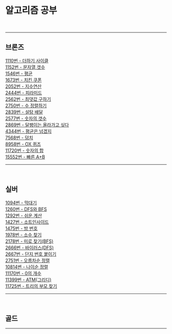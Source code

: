 <h1>알고리즘 공부</h1>
<br>

<hr>
<h2>브론즈</h2>

[1110번 - 더하기 사이클](https://github.com/Cms4187/Algorithm/blob/main/BackJoon/Bronze/Number_Cycle.py)</br>
[1152번 - 문자열 갯수](https://github.com/Cms4187/Algorithm/blob/main/BackJoon/Bronze/Str_Count.py)</br>
[1546번 - 평균](https://github.com/Cms4187/Algorithm/blob/main/BackJoon/Bronze/Average.py)</br>
[1673번 - 치킨 쿠폰](https://github.com/Cms4187/Algorithm/blob/main/BackJoon/Bronze/Chicken_Coupon.py)</br>
[2052번 - 지수연산](https://github.com/Cms4187/Algorithm/blob/main/BackJoon/Bronze/Number_Cal.py)</br>
[2444번 - 피라미드](https://github.com/Cms4187/Algorithm/blob/main/BackJoon/Bronze/Pyramid.py)</br>
[2562번 - 최댓값 구하기](https://github.com/Cms4187/Algorithm/blob/main/BackJoon/Bronze/Max_Number.py)</br>
[2750번 - 수 정렬하기](https://github.com/Cms4187/Algorithm/blob/main/BackJoon/Bronze/Number_Sort.py)</br>
[2839번 - 설탕 배달](https://github.com/Cms4187/Algorithm/blob/main/BackJoon/Bronze/Sugar.py)</br>
[2577번 - 숫자의 갯수](https://github.com/Cms4187/Algorithm/blob/main/BackJoon/Bronze/Number_Count.py)</br>
[2869번 - 달팽이는 올라가고 싶다](https://github.com/Cms4187/Algorithm/blob/main/BackJoon/Bronze/Up_Snail.py)</br>
[4344번 - 평균은 넘겠지](https://github.com/Cms4187/Algorithm/blob/main/BackJoon/Bronze/Over_Avg.py)</br>
[7568번 - 덩치](https://github.com/Cms4187/Algorithm/blob/main/BackJoon/Silver/Self_Number.py)</br>
[8958번 - OX 퀴즈](https://github.com/Cms4187/Algorithm/blob/main/BackJoon/Bronze/OXQuiz.py)</br>
[11720번 - 숫자의 합](https://github.com/Cms4187/Algorithm/commit/cc0663aa9f001fd90fae4b0d7a7e1fe438107ddb)</br>
[15552번 - 빠른 A+B](https://github.com/Cms4187/Algorithm/commit/f13c62704c16a5cae140f8a7eed454ad4e9a759a)</br>

<hr>
</br><h2>실버</h2>

[1094번 - 막대기](https://github.com/Cms4187/Algorithm/blob/main/BackJoon/Silver/Stick.py)</br>
[1260번 - DFS와 BFS](https://github.com/Cms4187/Algorithm/blob/main/BackJoon/Silver/DFS_BFS.py)</br>
[1292번 - 쉬운 계산](https://github.com/Cms4187/Algorithm/blob/main/BackJoon/Silver/Easy_Problem.py)</br>
[1427번 - 소트인사이드](https://github.com/Cms4187/Algorithm/blob/main/BackJoon/Silver/Sorting.py)</br>
[1475번 - 방 번호](https://github.com/Cms4187/Algorithm/blob/main/BackJoon/Silver/Room_Number.py)</br>
[1978번 - 소수 찾기](https://github.com/Cms4187/Algorithm/blob/main/BackJoon/Silver/PrimeNumber.py)</br>
[2178번 - 미로 찾기(BFS)](https://github.com/Cms4187/Algorithm/blob/main/BackJoon/Silver/Maze.py)</br>
[2666번 - 바이러스(DFS)](https://github.com/Cms4187/Algorithm/blob/main/BackJoon/Silver/Virus.py)</br>
[2667번 - 단지 번호 붙이기](https://github.com/Cms4187/Algorithm/blob/main/BackJoon/Silver/Apart_Number.py)</br>
[2751번 - 오름차순 정렬](https://github.com/Cms4187/Algorithm/blob/main/BackJoon/Silver/Sorting2.py)</br>
[10814번 - 나이순 정렬](https://github.com/Cms4187/Algorithm/blob/main/BackJoon/Silver/Age_Sort.py)</br>
[11170번 - 0의 개수](https://github.com/Cms4187/Algorithm/blob/main/BackJoon/Silver/Count_Zero.py)</br>
[11399번 - ATM(그리디)](https://github.com/Cms4187/Algorithm/blob/main/BackJoon/Silver/ATM.py)</br>
[11725번 - 트리의 부모 찾기](https://github.com/Cms4187/Algorithm/blob/main/BackJoon/Silver/Parent_Tree.py)</br>


<hr>

</br><h2>골드</h2>

<hr>
